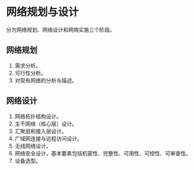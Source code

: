 # 网络规划与设计

分为网络规划、网络设计和网络实施三个阶段。

## 网络规划

1. 需求分析。
2. 可行性分析。
3. 对现有网络的分析与描述。

## 网络设计

1. 网络拓扑结构设计。
2. 主干网络（核心层）设计。
3. 汇聚层和接入层设计。
4. 广域网连接与远程访问设计。
5. 无线网络设计。
6. 网络安全设计，基本要素包括机密性、完整性、可用性、可控性、可审查性。
7. 设备选型。